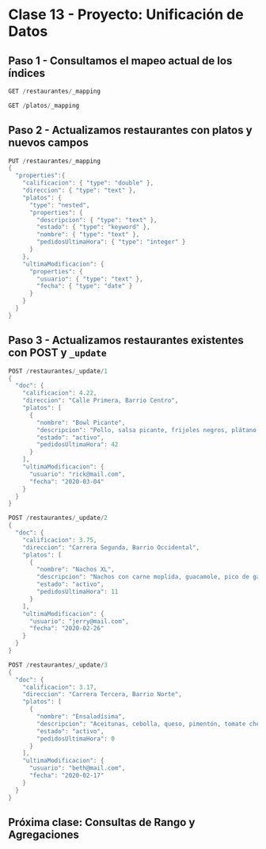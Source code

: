 # Clase 13 - Proyecto: Unificación de Datos

## Paso 1 - Consultamos el mapeo actual de los índices

```java
GET /restaurantes/_mapping
```

```java
GET /platos/_mapping
```

## Paso 2 - Actualizamos restaurantes con platos y nuevos campos

```java
PUT /restaurantes/_mapping
{
  "properties":{
    "calificacion": { "type": "double" },
    "direccion": { "type": "text" },
    "platos": {
      "type": "nested",
      "properties": {
        "descripcion": { "type": "text" },
        "estado": { "type": "keyword" },
        "nombre": { "type": "text" },
        "pedidosUltimaHora": { "type": "integer" }
      }
    },
    "ultimaModificacion": {
      "properties": {
        "usuario": { "type": "text" },
        "fecha": { "type": "date" }
      }
    }
  }
}
```

## Paso 3 - Actualizamos restaurantes existentes con **POST y `_update`**

```java
POST /restaurantes/_update/1
{
  "doc": {
    "calificacion": 4.22,
    "direccion": "Calle Primera, Barrio Centro",
    "platos": [
      {
        "nombre": "Bowl Picante",
        "descripcion": "Pollo, salsa picante, frijoles negros, plátano maduro y aguacate.",
        "estado": "activo",
        "pedidosUltimaHora": 42
      }
    ],
    "ultimaModificacion": {
      "usuario": "rick@mail.com",
      "fecha": "2020-03-04"
    }
  }
}
```

```java
POST /restaurantes/_update/2
{
  "doc": {
    "calificacion": 3.75,
    "direccion": "Carrera Segunda, Barrio Occidental",
    "platos": [
      {
        "nombre": "Nachos XL",
        "descripcion": "Nachos con carne moplida, guacamole, pico de gallo, salsa picante, queso chedar y frijoles negros",
        "estado": "activo",
        "pedidosUltimaHora": 11
      }
    ],
    "ultimaModificacion": {
      "usuario": "jerry@mail.com",
      "fecha": "2020-02-26"
    }
  }
}
```

```java
POST /restaurantes/_update/3
{
  "doc": {
    "calificacion": 3.17,
    "direccion": "Carrera Tercera, Barrio Norte",
    "platos": [
      {
        "nombre": "Ensaladísima",
        "descripcion": "Aceitunas, cebolla, queso, pimentón, tomate cherry, aguacate. (vegetariano y saludable)",
        "estado": "activo",
        "pedidosUltimaHora": 0
      }
    ],
    "ultimaModificacion": {
      "usuario": "beth@mail.com",
      "fecha": "2020-02-17"
    }
  }
}
```


## Próxima clase: Consultas de Rango y Agregaciones
